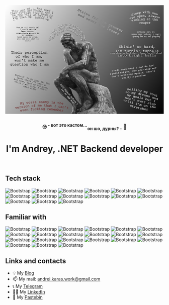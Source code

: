 ## ![Impressive picture](/assets/images/impressive.png)

<h3 align="center">🙄  <sup>- вот это кастом...</sup><sub>он шо, дурны? -</sub>  🤔</h3>

<h1 align="center">I'm Andrey, .NET Backend developer</h1>
</br>

## Tech stack

![Bootstrap](https://img.shields.io/badge/-.NET-05122A?style=flat-square&logo=.NET&color=353535)
![Bootstrap](https://img.shields.io/badge/-.NET_Framework-05122A?style=flat-square&color=353535)
![Bootstrap](https://img.shields.io/badge/-ASP.NET-05122A?style=flat-square&logo=ASP.NET&color=353535)
![Bootstrap](https://img.shields.io/badge/-Web_API-05122A?style=flat-square&logo=ASP.NET-Core&color=353535)
![Bootstrap](https://img.shields.io/badge/-Entity_Framework-05122A?style=flat-square&color=353535)
![Bootstrap](https://img.shields.io/badge/-Dapper-05122A?style=flat-square&color=353535)
![Bootstrap](https://img.shields.io/badge/-MSSQL-05122A?style=flat-square&logo=MSSQL&color=353535)
![Bootstrap](https://img.shields.io/badge/-PostgreSQL-05122A?style=flat-square&logo=PostgreSQL&color=353535)
![Bootstrap](https://img.shields.io/badge/-SQL-05122A?style=flat-square&logo=SQL&color=353535)
![Bootstrap](https://img.shields.io/badge/-Git-05122A?style=flat-square&logo=Git&color=353535)
![Bootstrap](https://img.shields.io/badge/-Docker-05122A?style=flat-square&logo=Docker&color=353535)
![Bootstrap](https://img.shields.io/badge/-ElasticSearch-05122A?style=flat-square&logo=ElasticSearch&color=353535)
![Bootstrap](https://img.shields.io/badge/-Logstash-05122A?style=flat-square&logo=Logstash&color=353535)
![Bootstrap](https://img.shields.io/badge/-Kibana-05122A?style=flat-square&logo=Kibana&color=353535)
![Bootstrap](https://img.shields.io/badge/-WPF-05122A?style=flat-square&color=353535)

## Familiar with

![Bootstrap](https://img.shields.io/badge/-Java-05122A?style=flat-square&logo=Kibana&color=353535)
![Bootstrap](https://img.shields.io/badge/-Selenium-05122A?style=flat-square&logo=selenium&color=353535)
![Bootstrap](https://img.shields.io/badge/-PHP-05122A?style=flat-square&logo=php&color=353535)
![Bootstrap](https://img.shields.io/badge/-PhpMyAdmin-05122A?style=flat-square&logo=phpmyadmin&color=353535)
![Bootstrap](https://img.shields.io/badge/-Python-05122A?style=flat-square&logo=python&color=353535)
![Bootstrap](https://img.shields.io/badge/-HTML5-05122A?style=flat-square&logo=html5&color=353535)
![Bootstrap](https://img.shields.io/badge/-CSS-05122A?style=flat-square&logo=css&color=353535)
![Bootstrap](https://img.shields.io/badge/-JS-05122A?style=flat-square&logo=javascript&color=353535)
![Bootstrap](https://img.shields.io/badge/-React-05122A?style=flat-square&logo=react&color=353535)
![Bootstrap](https://img.shields.io/badge/-Vue_JS-05122A?style=flat-square&logo=vuedotjs&color=353535)
![Bootstrap](https://img.shields.io/badge/-Figma-05122A?style=flat-square&logo=figma&color=353535)
![Bootstrap](https://img.shields.io/badge/-C++-05122A?style=flat-square&logo=cplusplus&color=353535)
![Bootstrap](https://img.shields.io/badge/-C-05122A?style=flat-square&logo=c&color=353535)
![Bootstrap](https://img.shields.io/badge/-Linux-05122A?style=flat-square&logo=linux&color=353535)
![Bootstrap](https://img.shields.io/badge/-GNU_Bash-05122A?style=flat-square&logo=gnubash&color=353535)
![Bootstrap](https://img.shields.io/badge/-Arduino-05122A?style=flat-square&logo=arduino&color=353535)
![Bootstrap](https://img.shields.io/badge/-AVR_Studio-05122A?style=flat-square&logo=Kibana&color=353535)
![Bootstrap](https://img.shields.io/badge/-Proteus-05122A?style=flat-square&logo=proteus&color=353535)
![Bootstrap](https://img.shields.io/badge/-Delphi-05122A?style=flat-square&logo=delphi&color=353535)
![Bootstrap](https://img.shields.io/badge/-Rad_Server-05122A?style=flat-square&logo=radstudio&color=353535)
![Bootstrap](https://img.shields.io/badge/-SQLite-05122A?style=flat-square&logo=sqlite&color=353535)

## Links and contacts

- 💡 My [Blog](https://anticlown322.github.io)
- 📫 My mail: andrei.karas.work@gmail.com
- 📞 My [Telegram](https://t.me/klwnfish)
- 👨‍💻 My [LinkedIn](https://www.linkedin.com/in/andreykaras/)
- 🎲 My [Pastebin](https://pastebin.com/u/anticlown)
